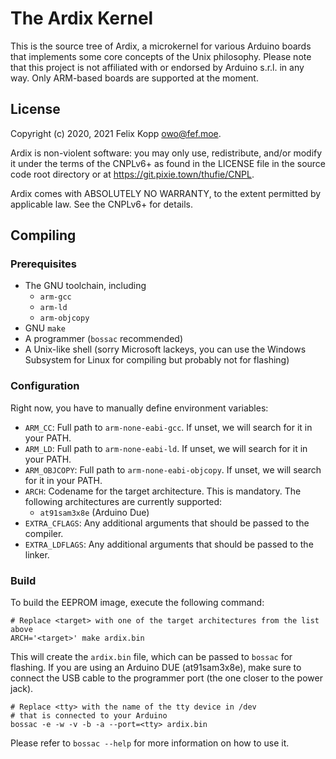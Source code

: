 # The Ardix Kernel

This is the source tree of Ardix, a microkernel for various Arduino boards that implements some core
concepts of the Unix philosophy.  Please note that this project is not affiliated with or endorsed
by Arduino s.r.l. in any way.  Only ARM-based boards are supported at the moment.

## License

Copyright (c) 2020, 2021 Felix Kopp <owo@fef.moe>.

Ardix is non-violent software: you may only use, redistribute,
and/or modify it under the terms of the CNPLv6+ as found in
the LICENSE file in the source code root directory or at
<https://git.pixie.town/thufie/CNPL>.

Ardix comes with ABSOLUTELY NO WARRANTY, to the extent
permitted by applicable law.  See the CNPLv6+ for details.

## Compiling

### Prerequisites

- The GNU toolchain, including
    * `arm-gcc`
    * `arm-ld`
    * `arm-objcopy`
- GNU `make`
- A programmer (`bossac` recommended)
- A Unix-like shell (sorry Microsoft lackeys, you can use the Windows Subsystem for Linux for
  compiling but probably not for flashing)

### Configuration

Right now, you have to manually define environment variables:

- `ARM_CC`: Full path to `arm-none-eabi-gcc`.  If unset, we will search for it in your PATH.
- `ARM_LD`: Full path to `arm-none-eabi-ld`.  If unset, we will search for it in your PATH.
- `ARM_OBJCOPY`: Full path to `arm-none-eabi-objcopy`.
  If unset, we will search for it in your PATH.
- `ARCH`: Codename for the target architecture.  This is mandatory.
  The following architectures are currently supported:
    * `at91sam3x8e` (Arduino Due)
- `EXTRA_CFLAGS`: Any additional arguments that should be passed to the compiler.
- `EXTRA_LDFLAGS`: Any additional arguments that should be passed to the linker.

### Build

To build the EEPROM image, execute the following command:

```shell
# Replace <target> with one of the target architectures from the list above
ARCH='<target>' make ardix.bin
```

This will create the `ardix.bin` file, which can be passed to `bossac` for flashing.
If you are using an Arduino DUE (at91sam3x8e), make sure to connect the USB cable to the programmer
port (the one closer to the power jack).

```shell
# Replace <tty> with the name of the tty device in /dev
# that is connected to your Arduino
bossac -e -w -v -b -a --port=<tty> ardix.bin
```

Please refer to `bossac --help` for more information on how to use it.
